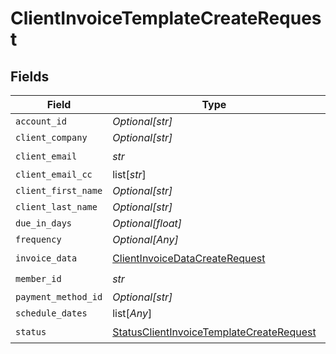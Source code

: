 # ClientInvoiceTemplateCreateRequest


## Fields

| Field                                                                                                       | Type                                                                                                        | Required                                                                                                    | Description                                                                                                 |
| ----------------------------------------------------------------------------------------------------------- | ----------------------------------------------------------------------------------------------------------- | ----------------------------------------------------------------------------------------------------------- | ----------------------------------------------------------------------------------------------------------- |
| `account_id`                                                                                                | *Optional[str]*                                                                                             | :heavy_minus_sign:                                                                                          | N/A                                                                                                         |
| `client_company`                                                                                            | *Optional[str]*                                                                                             | :heavy_minus_sign:                                                                                          | N/A                                                                                                         |
| `client_email`                                                                                              | *str*                                                                                                       | :heavy_check_mark:                                                                                          | N/A                                                                                                         |
| `client_email_cc`                                                                                           | list[*str*]                                                                                                 | :heavy_minus_sign:                                                                                          | N/A                                                                                                         |
| `client_first_name`                                                                                         | *Optional[str]*                                                                                             | :heavy_minus_sign:                                                                                          | N/A                                                                                                         |
| `client_last_name`                                                                                          | *Optional[str]*                                                                                             | :heavy_minus_sign:                                                                                          | N/A                                                                                                         |
| `due_in_days`                                                                                               | *Optional[float]*                                                                                           | :heavy_minus_sign:                                                                                          | N/A                                                                                                         |
| `frequency`                                                                                                 | *Optional[Any]*                                                                                             | :heavy_minus_sign:                                                                                          | N/A                                                                                                         |
| `invoice_data`                                                                                              | [ClientInvoiceDataCreateRequest](../../models/shared/clientinvoicedatacreaterequest.md)                     | :heavy_check_mark:                                                                                          | N/A                                                                                                         |
| `member_id`                                                                                                 | *str*                                                                                                       | :heavy_check_mark:                                                                                          | N/A                                                                                                         |
| `payment_method_id`                                                                                         | *Optional[str]*                                                                                             | :heavy_minus_sign:                                                                                          | N/A                                                                                                         |
| `schedule_dates`                                                                                            | list[*Any*]                                                                                                 | :heavy_minus_sign:                                                                                          | N/A                                                                                                         |
| `status`                                                                                                    | [StatusClientInvoiceTemplateCreateRequest](../../models/shared/statusclientinvoicetemplatecreaterequest.md) | :heavy_check_mark:                                                                                          | N/A                                                                                                         |
